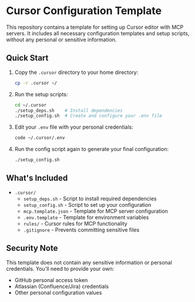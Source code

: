 # Cursor Configuration Template

This repository contains a template for setting up Cursor editor with MCP servers. It includes all necessary configuration templates and setup scripts, without any personal or sensitive information.

## Quick Start

1. Copy the `.cursor` directory to your home directory:
   ```bash
   cp -r .cursor ~/ 
   ```

2. Run the setup scripts:
   ```bash
   cd ~/.cursor
   ./setup_deps.sh    # Install dependencies
   ./setup_config.sh  # Create and configure your .env file
   ```

3. Edit your `.env` file with your personal credentials:
   ```bash
   code ~/.cursor/.env
   ```

4. Run the config script again to generate your final configuration:
   ```bash
   ./setup_config.sh
   ```

## What's Included

- `.cursor/`
  - `setup_deps.sh` - Script to install required dependencies
  - `setup_config.sh` - Script to set up your configuration
  - `mcp.template.json` - Template for MCP server configuration
  - `.env.template` - Template for environment variables
  - `rules/` - Cursor rules for MCP functionality
  - `.gitignore` - Prevents committing sensitive files

## Security Note

This template does not contain any sensitive information or personal credentials. You'll need to provide your own:
- GitHub personal access token
- Atlassian (Confluence/Jira) credentials
- Other personal configuration values 